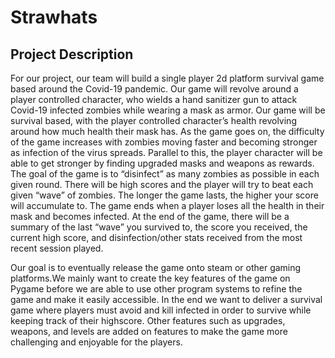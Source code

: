 # Strawhats

## Project Description
For our project, our team will build a single player 2d platform survival game based around the Covid-19 pandemic. 
Our game will revolve around a player controlled character, who wields a hand sanitizer gun to attack Covid-19 infected 
zombies while wearing a mask as armor. Our game will be survival based, with the player controlled character’s health 
revolving around how much health their mask has. As the game goes on, the difficulty of the game increases with zombies 
moving faster and becoming stronger as infection of the virus spreads. Parallel to this, the player character will be able 
to get stronger by finding upgraded masks and weapons as rewards. The goal of the game is to “disinfect” as many zombies as 
possible in each given round. There will be high scores and the player will try to beat each given “wave” of zombies. The 
longer the game lasts, the higher your score will accumulate to. The game ends when a player loses all the health in their 
mask and becomes infected. At the end of the game, there will be a summary of the last “wave” you survived to, the score you 
received, the current high score, and disinfection/other stats received from the most recent session played.

Our goal is to eventually release the game onto steam or other gaming platforms.We mainly want to create the key features of
the game on Pygame before we are able to use other program systems to refine the game and make it easily accessible. In the 
end we want to deliver a survival game where players must avoid and kill infected in order to survive while keeping track of 
their highscore. Other features such as upgrades, weapons, and levels are added on features to make the game more challenging 
and enjoyable for the players.
